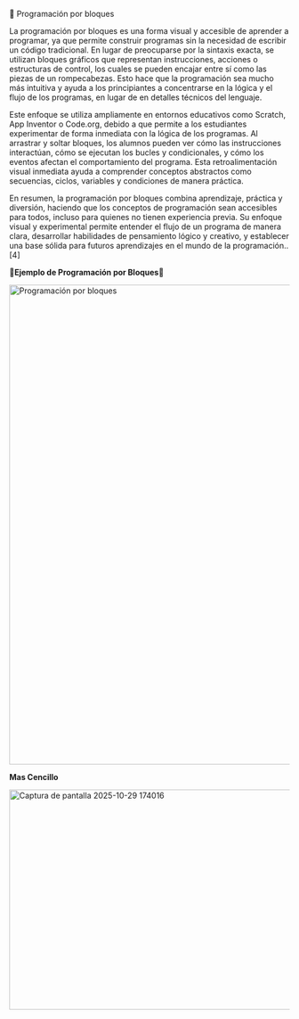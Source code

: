 🧱 Programación por bloques

La programación por bloques es una forma visual y accesible de aprender a programar, ya que permite construir programas sin la necesidad de escribir un código tradicional. En lugar de preocuparse por la sintaxis exacta, se utilizan bloques gráficos que representan instrucciones, acciones o estructuras de control, los cuales se pueden encajar entre sí como las piezas de un rompecabezas. Esto hace que la programación sea mucho más intuitiva y ayuda a los principiantes a concentrarse en la lógica y el flujo de los programas, en lugar de en detalles técnicos del lenguaje.

Este enfoque se utiliza ampliamente en entornos educativos como Scratch, App Inventor o Code.org, debido a que permite a los estudiantes experimentar de forma inmediata con la lógica de los programas. Al arrastrar y soltar bloques, los alumnos pueden ver cómo las instrucciones interactúan, cómo se ejecutan los bucles y condicionales, y cómo los eventos afectan el comportamiento del programa. Esta retroalimentación visual inmediata ayuda a comprender conceptos abstractos como secuencias, ciclos, variables y condiciones de manera práctica.

En resumen, la programación por bloques combina aprendizaje, práctica y diversión, haciendo que los conceptos de programación sean accesibles para todos, incluso para quienes no tienen experiencia previa. Su enfoque visual y experimental permite entender el flujo de un programa de manera clara, desarrollar habilidades de pensamiento lógico y creativo, y establecer una base sólida para futuros aprendizajes en el mundo de la programación..[4]


👾**Ejemplo de Programación por Bloques**👾

<img width="1600" height="861" alt="Programación por bloques" src="https://github.com/user-attachments/assets/fbcf5780-dc7f-4fd4-a32f-ee773ff574a1" />

**Mas Cencillo**

<img width="874" height="395" alt="Captura de pantalla 2025-10-29 174016" src="https://github.com/user-attachments/assets/b9955050-2d09-49f1-9d4b-7b70200ef3be" />


